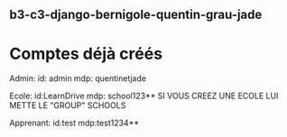 ## b3-c3-django-bernigole-quentin-grau-jade
# Comptes déjà créés

Admin:
id: admin
mdp: quentinetjade

Ecole:
id:LearnDrive
mdp: school123**
SI VOUS CREEZ UNE ECOLE LUI METTE LE "GROUP" SCHOOLS

Apprenant:
id:test
mdp:test1234**


